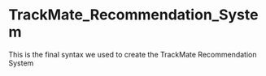 # TrackMate_Recommendation_System
This is the final syntax we used to create the TrackMate Recommendation System
